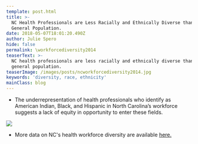 ```yaml
---
template: post.html
title: >-
  NC Health Professionals are Less Racially and Ethnically Diverse than the
  General Population.
date: 2018-05-07T18:01:20.490Z
author: Julie Spero
hide: false
permalink: \workforcediversity2014
teaserText: >-
  NC health professionals are less racially and ethnically diverse than the
  general population.
teaserImage: /images/posts/ncworkforcediversity2014.jpg
keywords: 'diversity, race, ethnicity'
mainClass: blog
---
```

* The underrepresentation of health professionals who identify as American Indian, Black, and Hispanic in North Carolina’s workforce suggests a lack of equity in opportunity to enter these fields.

![](/images/posts/ncworkforcediversity2014.jpg)

* More data on NC's health workforce diversity are available [here.](http://www.ncmedicaljournal.com/content/77/2/141.full)
